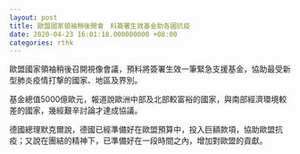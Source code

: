 ```yaml
---
layout: post
title: 歐盟國家領袖稍後開會　料簽署生效基金助各國抗疫
date: 2020-04-23 16:01:18.000000000 +08:00
categories: rthk
---
```


歐盟國家領袖稍後召開視像會議，預料將簽署生效一筆緊急支援基金，協助最受新型肺炎疫情打撃的國家、地區及界別。

基金總值5000億歐元，報道說歐洲中部及北部較富裕的國家，與南部經濟環境較差的國家，幾經艱辛討論才達成協議。

德國總理默克爾說，德國已經準備好在歐盟預算中，投入巨額款項，協助歐盟抗疫；又說在團結的精神下，已準備好在一段時間之內，增加對歐盟的貢獻。
